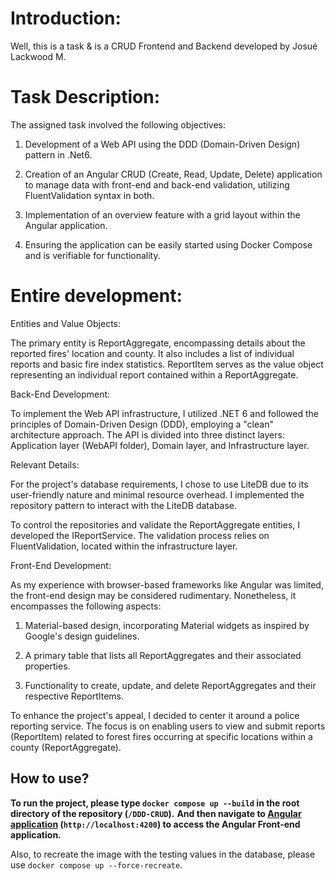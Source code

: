 # Introduction:

Well, this is a task & is a CRUD Frontend and Backend developed by Josué Lackwood M. 

# Task Description:

The assigned task involved the following objectives:

1. Development of a Web API using the DDD (Domain-Driven Design) pattern in .Net6.

2. Creation of an Angular CRUD (Create, Read, Update, Delete) application to manage data with front-end and back-end validation, utilizing FluentValidation syntax in both.

3. Implementation of an overview feature with a grid layout within the Angular application.

4. Ensuring the application can be easily started using Docker Compose and is verifiable for functionality.

# Entire development:

Entities and Value Objects:

The primary entity is ReportAggregate, encompassing details about the reported fires' location and county. It also includes a list of individual reports and basic fire index statistics. ReportItem serves as the value object representing an individual report contained within a ReportAggregate.

Back-End Development:

To implement the Web API infrastructure, I utilized .NET 6 and followed the principles of Domain-Driven Design (DDD), employing a "clean" architecture approach. The API is divided into three distinct layers: Application layer (WebAPI folder), Domain layer, and Infrastructure layer.

Relevant Details:

For the project's database requirements, I chose to use LiteDB due to its user-friendly nature and minimal resource overhead. I implemented the repository pattern to interact with the LiteDB database.

To control the repositories and validate the ReportAggregate entities, I developed the IReportService. The validation process relies on FluentValidation, located within the infrastructure layer.

Front-End Development:

As my experience with browser-based frameworks like Angular was limited, the front-end design may be considered rudimentary. Nonetheless, it encompasses the following aspects:

1) Material-based design, incorporating Material widgets as inspired by Google's design guidelines.

2) A primary table that lists all ReportAggregates and their associated properties.

3) Functionality to create, update, and delete ReportAggregates and their respective ReportItems.

To enhance the project's appeal, I decided to center it around a police reporting service. The focus is on enabling users to view and submit reports (ReportItem) related to forest fires occurring at specific locations within a county (ReportAggregate).

## How to use?

**__To run the project, please type ```docker compose up --build``` in the root directory of the repository (```/DDD-CRUD```).__**
**__And then navigate to [Angular application](http://localhost:4200/) (```http://localhost:4200```) to access the Angular Front-end application.__**

Also, to recreate the image with the testing values in the database, please use ```docker compose up --force-recreate```.

